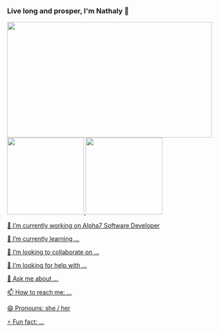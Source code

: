 ### Live long and prosper, I'm Nathaly 🖖


<img src="https://i.imgur.com/VUBtXys.gif" width="480" height="270" frameBorder="0" class="giphy-embed" allowFullScreen/>


<div>
<a href="https://github.com/NathalyCristinaS">
<img height="180em" src="https://github-readme-stats.vercel.app/api/top-langs/?username=
NathalyCristinaS&layout=compact&langs_count=7&theme=radical"/>
<img height="180em" src="https://github-readme-stats.vercel.app/api?username=
NathalyCristinaS&show_icons=true&theme=dracula&include_all_commits=true&count_private=true"/>
</div>

   🔭 I’m currently working on Alpha7 Software Developer
  
   🌱 I’m currently learning ...
   
  👯 I’m looking to collaborate on ...
 
  🤔 I’m looking for help with ...
 
  💬 Ask me about ...
 
  📫 How to reach me: ...
 
  😄 Pronouns: she / her
 
  ⚡ Fun fact: ...

